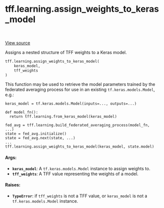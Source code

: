<div itemscope itemtype="http://developers.google.com/ReferenceObject">
<meta itemprop="name" content="tff.learning.assign_weights_to_keras_model" />
<meta itemprop="path" content="Stable" />
</div>

# tff.learning.assign_weights_to_keras_model

<table class="tfo-notebook-buttons tfo-api" align="left">
</table>

<a target="_blank" href="http://github.com/tensorflow/federated/tree/master/tensorflow_federated/python/learning/keras_utils.py">View
source</a>

Assigns a nested structure of TFF weights to a Keras model.

```python
tff.learning.assign_weights_to_keras_model(
    keras_model,
    tff_weights
)
```

<!-- Placeholder for "Used in" -->

This function may be used to retrieve the model parameters trained by the
federated averaging process for use in an existing `tf.keras.models.Model`,
e.g.:

```
keras_model = tf.keras.models.Model(inputs=..., outputs=...)

def model_fn():
  return tff.learning.from_keras_model(keras_model)

fed_avg = tff.learning.build_federated_averaging_process(model_fn, ...)
state = fed_avg.initialize()
state = fed_avg.next(state, ...)
...
tff.learning.assign_weights_to_keras_model(keras_model, state.model)
```

#### Args:

*   <b>`keras_model`</b>: A `tf.keras.models.Model` instance to assign weights
    to.
*   <b>`tff_weights`</b>: A TFF value representing the weights of a model.

#### Raises:

*   <b>`TypeError`</b>: if `tff_weights` is not a TFF value, or `keras_model` is
    not a `tf.keras.models.Model` instance.
